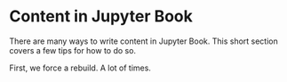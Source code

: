 Content in Jupyter Book
=======================

There are many ways to write content in Jupyter Book. This short section
covers a few tips for how to do so.

First, we force a rebuild. A lot of times.
